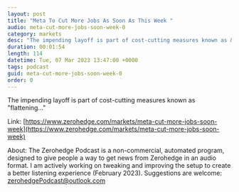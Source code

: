 ```yaml
---
layout: post
title: "Meta To Cut More Jobs As Soon As This Week "
audio: meta-cut-more-jobs-soon-week-0
category: markets
desc: "The impending layoff is part of cost-cutting measures known as &quot;flattening...&quot; "
duration: 00:01:54
length: 114
datetime: Tue, 07 Mar 2023 13:47:00 +0000
tags: podcast
guid: meta-cut-more-jobs-soon-week-0
order: 0
---
```

The impending layoff is part of cost-cutting measures known as &quot;flattening...&quot; 

Link: [https://www.zerohedge.com/markets/meta-cut-more-jobs-soon-week](https://www.zerohedge.com/markets/meta-cut-more-jobs-soon-week)

About: The Zerohedge Podcast is a non-commercial, automated program, designed to give people a way to get news from Zerohedge in an audio format.  I am actively working on tweaking and improving the setup to create a better listening experience (February 2023).  Suggestions are welcome: [zerohedgePodcast@outlook.com](mailto:zerohedgePodcast@outlook.com)
